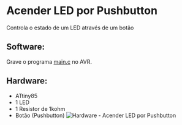 # Acender LED por Pushbutton
Controla o estado de um LED através de um botão

## Software:
Grave o programa [main.c](https://github.com/ArthurLCastro/Microcontroladores-AVR/blob/master/Acender%20LED%20por%20Pushbutton/main.c) no AVR.

## Hardware:
* ATtiny85
* 1 LED
* 1 Resistor de 1kohm
* Botão (Pushbutton)
![Hardware - Acender LED por Pushbutton](https://github.com/ArthurLCastro/Microcontroladores-AVR/blob/master/Acender%20LED%20por%20Pushbutton/hardware-LED-Pushbutton.png)
